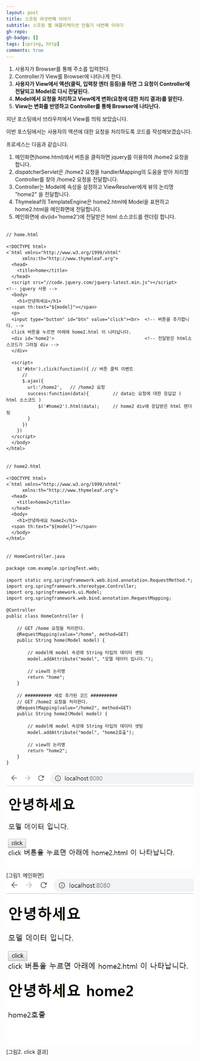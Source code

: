 ```yaml
---
layout: post
title: 스프링 여섯번째 이야기
subtitle: 스프링 웹 애플리케이션 만들기 네번째 이야기
gh-repo: 
gh-badge: []
tags: [spring, http]
comments: true
---
```


1. 사용자가 Browser를 통해 주소를 입력한다.
2. Controller가 View를 Browser에 나타나게 한다.
3. **사용자가 View에서 액션(클릭, 입력창 엔터 등등)을 하면 그 요청이 Controller에 전달되고 Model로 다시 전달된다.**
4. **Model에서 요청을 처리하고 View에게 변화(요청에 대한 처리 결과)를 알린다.**
5. **View는 변화를 반영하고 Controller를 통해 Browser에 나타난다.**

지난 포스팅에서 브라우저에서 View를 띄워 보았습니다.

이번 포스팅에서는 사용자의 액션에 대한 요청을 처리하도록 코드를 작성해보겠습니다.

프로세스는 다음과 같습니다.

1. 메인화면(home.html)에서 버튼을 클릭하면 jquery를 이용하여 /home2 요청을 합니다.
2. dispatcherServlet은 /home2 요청을 handlerMapping의 도움을 받아 처리할 Controller를 찾아 /home2 요청을 전달합니다. 
3. Controller는 Model에 속성을 설정하고 ViewResolver에게 뷰의 논리명 "home2" 을 전달합니다.
4. Thymeleaf의 TemplateEngine은 home2.html에 Model을 표현하고 home2.html을 메인화면에 전달합니다.
5. 메인화면에 div(id='home2')에 전달받은 html 소스코드를 렌더링 합니다.

~~~

// home.html

<!DOCTYPE html>
<`html xmlns="http://www.w3.org/1999/xhtml"
      xmlns:th="http://www.thymeleaf.org">
  <head>
    <title>home</title>
  </head>
  <script src="//code.jquery.com/jquery-latest.min.js"></script>    <!-- jquery 사용 -->
  <body>
	<h1>안녕하세요</h1>
  <span th:text="${model}"></span>
  <p>
  <input type="button" id="btn" value="click"><br>  <!-- 버튼을 추가합니다. -->
  click 버튼을 누르면 아래에 home2.html 이 나타납니다.
  <div id='home2'>                                  <!-- 전달받은 html소스코드가 그려질 div -->
  </div>

  <script>
    $('#btn').click(function(){ // 버튼 클릭 이벤트
      // 
      $.ajax({
        url:'/home2',   // /home2 요청
        success:function(data){         // data는 요청에 대한 응답값 ( html 소스코드 )
        	$('#home2').html(data);     // home2 div에 응답받은 html 렌더링
        }
      })
    })
  </script>
  </body>
</html>


// home2.html

<!DOCTYPE html>
<`html xmlns="http://www.w3.org/1999/xhtml"
      xmlns:th="http://www.thymeleaf.org">
  <head>
    <title>home2</title>
  </head>
  <body>
	<h1>안녕하세요 home2</h1>
  <span th:text="${model}"></span>
  </body>
</html>


// HomeController.java

package com.example.springTest.web;

import static org.springframework.web.bind.annotation.RequestMethod.*;
import org.springframework.stereotype.Controller;
import org.springframework.ui.Model;
import org.springframework.web.bind.annotation.RequestMapping;

@Controller
public class HomeController {
	
	// GET /home 요청을 처리한다.
	@RequestMapping(value="/home", method=GET)
	public String home(Model model) {
		
		// model에 model 속성에 String 타입의 데이터 셋팅
		model.addAttribute("model", "모델 데이터 입니다.");
		
		// view의 논리명
		return "home";
	}
	
    // ########## 새로 추가된 코드 ##########
	// GET /home2 요청을 처리한다.
	@RequestMapping(value="/home2", method=GET)
	public String home2(Model model) {
		
		// model에 model 속성에 String 타입의 데이터 셋팅
		model.addAttribute("model", "home2호출");
		
		// view의 논리명
		return "home2";
	}
}

~~~


![메인화면](../img/testResult/spring/spring-sixth-main.JPG)  
[그림1. 메인화면]  
![click후](../img/testResult/spring/spring-sixth-click.JPG)  
[그림2. click 결과]
